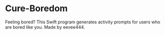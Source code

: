 # Cure-Boredom
Feeling bored? This Swift program generates activity prompts for users who are bored like you.
Made by eevee444.
